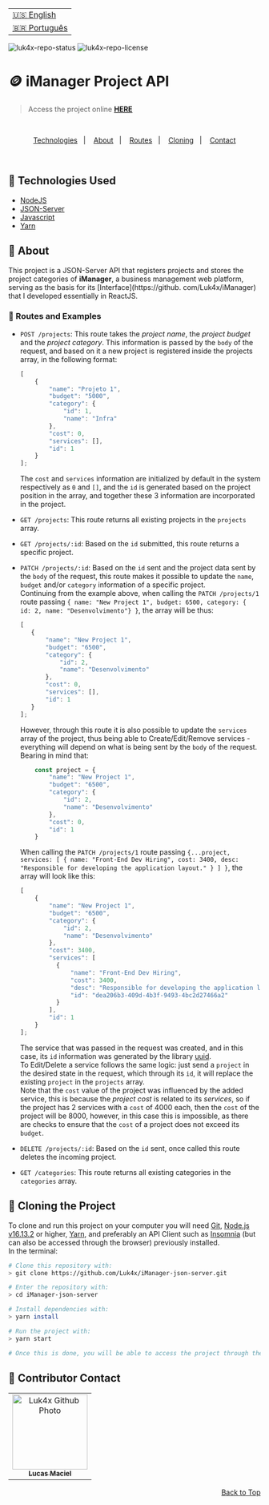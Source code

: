 <table align="right">
  <tr>
    <td>
      <a href="readme-en.md">🇺🇸 English</a>
    </td>
  </tr>
  <tr>
    <td>
      <a href="README.md">🇧🇷 Português</a>
    </td>
  </tr>
</table>

![luk4x-repo-status](https://img.shields.io/badge/Status-Finished-lightgrey?style=for-the-badge&logo=headspace&logoColor=green&color=lightgrey)
![luk4x-repo-license](https://img.shields.io/github/license/Luk4x/iManager-json-server?style=for-the-badge&logo=unlicense&logoColor=lightgrey)
# 🪙 iManager Project API
> Access the project online **[HERE](https://luk4x-imanager-json-server.herokuapp.com/)**

<br>
<p align="center">
  <a href="#-technologies-used">Technologies</a>&nbsp;&nbsp;&nbsp;|&nbsp;&nbsp;&nbsp;
  <a href="#-about">About</a>&nbsp;&nbsp;&nbsp;|&nbsp;&nbsp;&nbsp;
  <a href="#-routes-and-examples">Routes</a>&nbsp;&nbsp;&nbsp;|&nbsp;&nbsp;&nbsp;
  <a href="#-cloning-the-project">Cloning</a>&nbsp;&nbsp;&nbsp;|&nbsp;&nbsp;&nbsp;
  <a href="#-contributor-contact">Contact</a>
</p>
<br>

## 🚀 Technologies Used

- [NodeJS](https://nodejs.org)
- [JSON-Server](https://yarnpkg.com/package/json-server)
- [Javascript](https://developer.mozilla.org/en-US/docs/Web/JavaScript)
- [Yarn](https://yarnpkg.com/)

## 📝 About

This project is a JSON-Server API that registers projects and stores the project categories of **iManager**, a business management web platform, serving as the basis for its [Interface](https://github. com/Luk4x/iManager) that I developed essentially in ReactJS.

### 📃 Routes and Examples

-   `POST /projects`: This route takes the _project name_, the _project budget_ and the _project category_. This information is passed by the `body` of the request, and based on it a new project is registered inside the projects array, in the following format:
    
    ```js
    [
        {
            "name": "Projeto 1",
            "budget": "5000",
            "category": {
                "id": 1,
                "name": "Infra"
            },
            "cost": 0,
            "services": [],
            "id": 1
        }
    ];
    ```

    The `cost` and `services` information are initialized by default in the system respectively as `0` and `[]`, and the `id` is generated based on the project position in the array, and together these 3 information are incorporated in the project.<br>

-   `GET /projects`: This route returns all existing projects in the `projects` array.

-   `GET /projects/:id`: Based on the `id` submitted, this route returns a specific project.

-   `PATCH /projects/:id`: Based on the `id` sent and the project data sent by the `body` of the request, this route makes it possible to update the `name`, `budget` and/or `category` information of a specific project.<br/>
    Continuing from the example above, when calling the `PATCH /projects/1` route passing `{ name: "New Project 1", budget: 6500, category: { id: 2, name: "Desenvolvimento"} }`, the array will be thus:
    
     ```js
    [
        {
            "name": "New Project 1",
            "budget": "6500",
            "category": {
                "id": 2,
                "name": "Desenvolvimento"
            },
            "cost": 0,
            "services": [],
            "id": 1
        }
    ];
    ```
    
    However, through this route it is also possible to update the `services` array of the project, thus being able to Create/Edit/Remove services - everything will depend on what is being sent by the `body` of the request. Bearing in mind that:<br/>
    
    ```js
        const project = {
            "name": "New Project 1",
            "budget": "6500",
            "category": {
                "id": 2,
                "name": "Desenvolvimento"
            },
            "cost": 0,
            "id": 1
        }
    ```
    
    When calling the `PATCH /projects/1` route passing `{...project, services: [ { name: "Front-End Dev Hiring", cost: 3400, desc: "Responsible for developing the application layout." } ] }`, the array will look like this:
    
    ```js
    [
        {
            "name": "New Project 1",
            "budget": "6500",
            "category": {
                "id": 2,
                "name": "Desenvolvimento"
            },
            "cost": 3400,
            "services": [
              {
                  "name": "Front-End Dev Hiring",
                  "cost": 3400,
                  "desc": "Responsible for developing the application layout.",
                  "id": "dea206b3-409d-4b3f-9493-4bc2d27466a2"
              }
            ],
            "id": 1
        }
    ];
    ```

    The service that was passed in the request was created, and in this case, its `id` information was generated by the library [uuid](https://www.uuidgenerator.net/).<br/>
    To Edit/Delete a service follows the same logic: just send a `project` in the desired state in the request, which through its `id`, it will replace the existing `project` in the `projects` array.<br/>
    Note that the `cost` value of the project was influenced by the added service, this is because the _project cost_ is related to its _services_, so if the project has 2 services with a `cost` of 4000 each, then the `cost` of the project will be 8000, however, in this case this is impossible, as there are checks to ensure that the `cost` of a project does not exceed its `budget`.
    
-   `DELETE /projects/:id`: Based on the `id` sent, once called this route deletes the incoming project.

-   `GET /categories`: This route returns all existing categories in the `categories` array.

## 📖 Cloning the Project

To clone and run this project on your computer you will need [Git](https://git-scm.com/), [Node.js v16.13.2](https://nodejs.org/en/) or higher, [Yarn](https://yarnpkg.com/), and preferably an API Client such as [Insomnia](https://insomnia.rest/) (but can also be accessed through the browser) previously installed.<br>In the terminal:

```bash
# Clone this repository with:
> git clone https://github.com/Luk4x/iManager-json-server.git

# Enter the repository with:
> cd iManager-json-server

# Install dependencies with: 
> yarn install

# Run the project with:
> yarn start

# Once this is done, you will be able to access the project through the link that will appear in the terminal! (something like http://localhost:3000/ or http://127.0.0.1:5173/)
```

## 🤝 Contributor Contact

<table>
  <tr>
    <td align="center">
      <a href="https://www.linkedin.com/in/lucasmacielf/">
        <img src="https://avatars.githubusercontent.com/Luk4x" width="150px;" alt="Luk4x Github Photo"/><br>
        <sub>
          <b>Lucas Maciel</b>
        </sub>
      </a>
    </td>
  </tr>
</table>

<p align="right">
  <a href="#-imanager-project-api">Back to Top</a>
</p>

